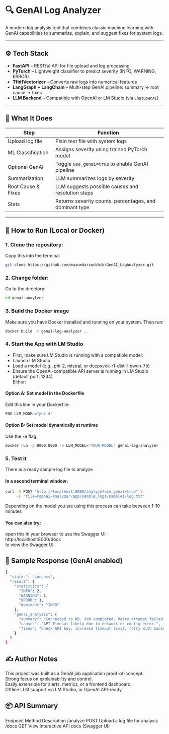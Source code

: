 # 🔍 GenAI Log Analyzer

A modern log analysis tool that combines classic machine learning with GenAI capabilities to summarize, explain, and suggest fixes for system logs.

---

## ⚙️ Tech Stack

- **FastAPI** – RESTful API for file upload and log processing  
- **PyTorch** – Lightweight classifier to predict severity (INFO, WARNING, ERROR)  
- **TfidfVectorizer** – Converts raw logs into numerical features  
- **LangGraph + LangChain** – Multi-step GenAI pipeline: summary → root cause → fixes  
- **LLM Backend** – Compatible with OpenAI or LM Studio (via `ChatOpenAI`)  

---

## 🧠 What It Does

| Step                  | Function                                               |
|-----------------------|--------------------------------------------------------|
| Upload log file     | Plain text file with system logs                      |
| ML Classification   | Assigns severity using trained PyTorch model          |
| Optional GenAI      | Toggle `use_genai=true` to enable GenAI pipeline      |
| Summarization       | LLM summarizes logs by severity                       |
| Root Cause & Fixes  | LLM suggests possible causes and resolution steps     |
| Stats               | Returns severity counts, percentages, and dominant type |

---

## 🚀 How to Run (Local or Docker)

### 1. Clone the repository: 
Copy this into the terminal
```bash
git clone https://github.com/mazumdarsoubhik/GenAI_LogAnalyzer.git
```
### 2. Change folder: 
Go to the directory: 
```bash
cd genai-anaylzer
```
### 3. Build the Docker image
Make sure you have Docker installed and running on your system. Then run:
```bash
docker build -t genai-log-analyzer .
```
### 4. Start the App with LM Studio
- First, make sure LM Studio is running with a compatible model:  
- Launch LM Studio  
- Load a model (e.g., phi-2, mistral, or deepseek-r1-distill-qwen-7b)  
- Ensure the OpenAI-compatible API server is running in LM Studio (default port: 1234)  
Either:
#### Option A: Set model in the Dockerfile
Edit this line in your Dockerfile:
```bash
ENV LLM_MODEL="phi-4"
```
#### Option B: Set model dynamically at runtime
Use the -e flag:
```bash
docker run -p 8000:8000 -e LLM_MODEL="YOUR-MODEL" genai-log-analyzer
```
### 5. Test It
There is a ready sample log file to analyze
#### In a second terminal window:
```bash
curl -X POST "http://localhost:8000/analyze?use_genai=true" \
     -F "file=@genai-analyzer/app/sample_logs/sample1-log.txt"
```

Depending on the model you are using this process can take between 1-10 minutes
#### You can also try:
open this in your browser to use the Swagger UI:  
http://localhost:8000/docs  
to view the Swagger UI.  

## 🧾 Sample Response (GenAI enabled)
```bash
{
  "status": "success",
  "result": {
    "statistics": {
      "INFO": 2,
      "WARNING": 1,
      "ERROR": 1,
      "dominant": "INFO"
    },
    "genai_analysis": {
      "summary": "Connected to DB. Job completed. Retry attempt failed. Timeout while calling API.",
      "causes": "API Timeout likely due to network or config error.",
      "fixes": "Check API key, increase timeout limit, retry with backoff."
    }
  }
}
```
## ✍️ Author Notes
This project was built as a GenAI job application proof-of-concept.  
Strong focus on explainability and control.  
Easily extensible for alerts, metrics, or a frontend dashboard.  
Offline LLM support via LM Studio, or OpenAI API-ready.  

## 📦 API Summary
Endpoint	Method	Description
/analyze	POST	Upload a log file for analysis  
/docs	GET	View interactive API docs (Swagger UI)  
